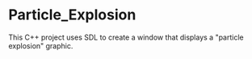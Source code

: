 # Particle_Explosion
This C++ project uses SDL to create a window that displays a "particle explosion" graphic.
